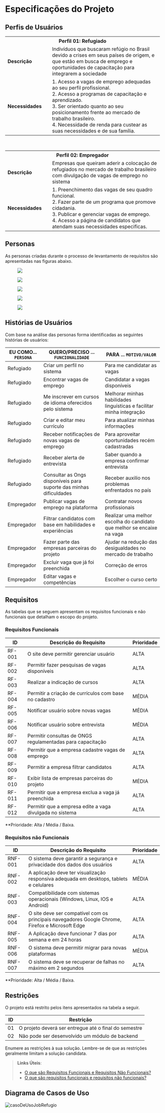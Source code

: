 # Especificações do Projeto

## Perfis de Usuários

<table>
<tbody>
<tr>
<th colspan="2">Perfil 01: Refugiado </th>
</tr>
<tr>
<td width="150px"><b>Descrição</b></td>
<td width="600px">
Indivíduos que buscaram refúgio no Brasil devido a crises em seus países de origem, e que estão em busca de emprego e oportunidades de capacitação para integrarem a sociedade 
</td>
</tr>
<tr>
<td><b>Necessidades</b></td>
<td>
1. Acesso a vagas de emprego adequadas ao seu perfil profissional.<br>
2. Acesso a programas de capacitação e aprendizado.<br>
3. Ser orientado quanto ao seu posicionamento frente ao mercado de trabalho brasileiro.<br>
4. Necessidade de renda para custear as suas necessidades e de sua família. 
</td>
</tr>
</tbody>
</table>

<br>

<table>
<tbody>
<tr>
<th colspan="2">Perfil 02: Empregador </th>
</tr>
<tr>
<td width="150px"><b>Descrição</b></td>
<td width="600px">
Empresas que queiram aderir a colocação de refugiados no mercado de trabalho brasileiro com divulgação de vagas de emprego no sistema  
</td>
</tr>
<tr>
<td><b>Necessidades</b></td>
<td>
1. Preenchimento das vagas de seu quadro funcional.<br>
2. Fazer parte de um programa que promove cidadania.<br>
3. Publicar e gerenciar vagas de emprego.<br>
4. Acesso a página de candidatos que atendam suas necessidades especificas.<br> 
</td>
</tr>
</tbody>
</table>

## Personas

As personas criadas durante o processo de levantamento de requisitos são apresentadas nas figuras abaixo.
<figure> 
  <img src="/docs/img/persona 1.png">
</figure> 

<figure> 
  <img src="/docs/img/persona 2.png">
</figure> 

<figure> 
  <img src="/docs/img/persona 3.png">
</figure> 

<figure> 
  <img src="/docs/img/persona 4.png">
</figure> 

<figure> 
  <img src="/docs/img/persona 5.png">
</figure> 

## Histórias de Usuários

Com base na análise das personas forma identificadas as seguintes histórias de usuários:

|EU COMO... `PERSONA`| QUERO/PRECISO ... `FUNCIONALIDADE` |PARA ... `MOTIVO/VALOR`                 |
|--------------------|------------------------------------|----------------------------------------|
|Refugiado          |Criar um perfil no sistema   | Para me candidatar as vagas |
|Refugiado          |Encontrar vagas de emprego  | Candidatar a vagas disponíveis|
|Refugiado          |Me inscrever em cursos de idioma oferecidos pelo sistema  | Melhorar minhas habilidades linguísticas e facilitar minha integração |
|Refugiado          |Criar e editar meu currículo  | Para atualizar minhas informações |
|Refugiado          |Receber notificações de novas vagas de emprego | Para aproveitar oportunidades recém cadastradas |
|Refugiado          |Receber alerta de entrevista | Saber quando a empresa confirmar entrevista |
|Refugiado          |Consultar as Ongs disponíveis para suporte das minhas dificuldades | Receber auxilio nos problemas enfrentados no país |
|Empregador   |Publicar vagas de emprego na plataforma  | Contratar novos profissionais |
|Empregador   |Filtrar candidatos com base em habilidades e experiências | Realizar uma melhor escolha do candidato que melhor se encaixe na vaga   |
|Empregador   |Fazer parte das empresas parceiras do projeto | Ajudar na redução das desigualdades no mercado de trabalho |
|Empregador   |Excluir vaga que já foi preenchida  | Correção de erros |
|Empregador   |Editar vagas e competências   | Escolher o curso certo |


## Requisitos

As tabelas que se seguem apresentam os requisitos funcionais e não funcionais que detalham o escopo do projeto.

### Requisitos Funcionais

|ID    | Descrição do Requisito  | Prioridade |
|------|-----------------------------------------|----|
|RF-001| O site deve permitir gerenciar usuário  | ALTA | 
|RF-002| Permitir fazer pesquisas de vagas disponíveis  | ALTA |
|RF-003| Realizar a indicação de cursos   | ALTA |
|RF-004| Permitir a criação de currículos com base no cadastro     | MÉDIA |
|RF-005| Notificar usuário sobre novas vagas    | MÉDIA |
|RF-006| Notificar usuário sobre entrevista     | MÉDIA |
|RF-007| Permitir consultas de ONGS regulamentadas para capacitação    | ALTA |
|RF-008| Permitir que a empresa cadastre vagas de emprego    | ALTA |
|RF-009| Permitir a empresa filtrar candidatos     | ALTA |
|RF-010| Exibir lista de empresas parceiras do projeto    | MÉDIA |
|RF-011| Permitir que a empresa exclua a vaga já preenchida    | ALTA |
|RF-012| Permitir que a empresa edite a vaga divulgada no sistema    | ALTA |

**Prioridade: Alta / Média / Baixa.

### Requisitos não Funcionais

|ID     | Descrição do Requisito  |Prioridade |
|-------|-------------------------|----|
|RNF-001| O sistema deve garantir a segurança e privacidade dos dados dos usuários  | ALTA | 
|RNF-002| A aplicação deve ter visualização responsiva adequada em desktops, tablets e celulares  |  MÉDIA | 
|RNF-003| Compatibilidade com sistemas operacionais (Windows, Linux, IOS e Android)   | ALTA |
|RNF-004| O site deve ser compatível com os principais navegadores Google Chrome, Firefox e Microsoft Edge    | ALTA |
|RNF-005| A Aplicação deve funcionar 7 dias por semana e em 24 horas     | ALTA |
|RNF-006| O sistema deve permitir migrar para novas plataformas     | MÉDIA |
|RNF-007| O sistema deve se recuperar de falhas no máximo em 2 segundos    | ALTA |

**Prioridade: Alta / Média / Baixa.


## Restrições

O projeto está restrito pelos itens apresentados na tabela a seguir.

|ID| Restrição                                             |
|--|-------------------------------------------------------|
|01| O projeto deverá ser entregue até o final do semestre |
|02| Não pode ser desenvolvido um módulo de backend        |


Enumere as restrições à sua solução. Lembre-se de que as restrições geralmente limitam a solução candidata.

> **Links Úteis**:
> - [O que são Requisitos Funcionais e Requisitos Não Funcionais?](https://codificar.com.br/requisitos-funcionais-nao-funcionais/)
> - [O que são requisitos funcionais e requisitos não funcionais?](https://analisederequisitos.com.br/requisitos-funcionais-e-requisitos-nao-funcionais-o-que-sao/)

## Diagrama de Casos de Uso

![casoDeUsoJobRefugio](https://github.com/user-attachments/assets/45bcfdca-26d5-479c-9c05-bcefa0b31464)

